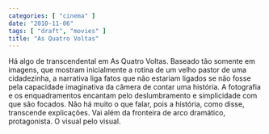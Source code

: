 ```yaml
---
categories: [ "cinema" ]
date: "2010-11-06"
tags: [ "draft", "movies" ]
title: "As Quatro Voltas"
---
```

Há algo de transcendental em As Quatro Voltas. Baseado tão somente em
imagens, que mostram inicialmente a rotina de um velho pastor de uma
cidadezinha, a narrativa liga fatos que não estariam ligados se não
fosse pela capacidade imaginativa da câmera de contar uma história. A
fotografia e os enquadramentos encantam pelo deslumbramento e simplicidade
com que são focados. Não há muito o que falar, pois a história,
como disse, transcende explicações. Vai além da fronteira de arco
dramático, protagonista. O visual pelo visual.

